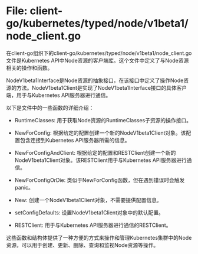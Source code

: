 # File: client-go/kubernetes/typed/node/v1beta1/node_client.go

在client-go组织下的client-go/kubernetes/typed/node/v1beta1/node_client.go文件是Kubernetes API中Node资源的客户端库。这个文件中定义了与Node资源相关的操作和函数。

NodeV1beta1Interface是Node资源的抽象接口，在该接口中定义了操作Node资源的方法。NodeV1beta1Client是实现了NodeV1beta1Interface接口的具体客户端，用于与Kubernetes API服务器进行通信。

以下是文件中的一些函数的详细介绍：

- RuntimeClasses: 用于获取Node资源的RuntimeClasses子资源的操作接口。

- NewForConfig: 根据给定的配置创建一个新的NodeV1beta1Client对象。该配置包含连接到Kubernetes API服务器所需的信息。

- NewForConfigAndClient: 根据给定的配置和RESTClient创建一个新的NodeV1beta1Client对象。该RESTClient用于与Kubernetes API服务器进行通信。

- NewForConfigOrDie: 类似于NewForConfig函数，但在遇到错误时会触发panic。

- New: 创建一个NodeV1beta1Client对象，不需要提供配置信息。

- setConfigDefaults: 设置NodeV1beta1Client对象中的默认配置。

- RESTClient: 用于与Kubernetes API服务器进行通信的RESTClient。

这些函数和结构体提供了一种方便的方式来操作和管理Kubernetes集群中的Node资源，可以用于创建、更新、删除、查询和监视Node资源等操作。

